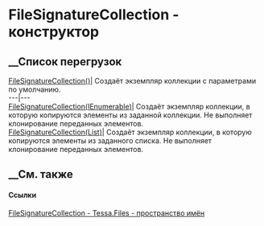 # FileSignatureCollection - конструктор
##  __Список перегрузок
[FileSignatureCollection()](M_Tessa_Files_FileSignatureCollection__ctor.htm)|
Создаёт экземпляр коллекции с параметрами по умолчанию.  
---|---  
[FileSignatureCollection(IEnumerable<IFileSignature>)](M_Tessa_Files_FileSignatureCollection__ctor_1.htm)|
Создаёт экземпляр коллекции, в которую копируются элементы из заданной
коллекции. Не выполняет клонирование переданных элементов.  
[FileSignatureCollection(List<IFileSignature>)](M_Tessa_Files_FileSignatureCollection__ctor_2.htm)|
Создаёт экземпляр коллекции, в которую копируются элементы из заданного
списка. Не выполняет клонирование переданных элементов.  
## __См. также
#### Ссылки
[FileSignatureCollection - ](T_Tessa_Files_FileSignatureCollection.htm)
[Tessa.Files - пространство имён](N_Tessa_Files.htm)
